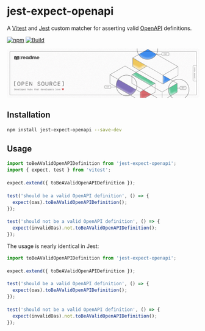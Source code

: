 # jest-expect-openapi

A [Vitest](https://vitest.dev/) and [Jest](https://jestjs.io/) custom matcher for asserting valid [OpenAPI](https://en.wikipedia.org/wiki/OpenAPI_Specification) definitions.

[![npm](https://img.shields.io/npm/v/jest-expect-openapi)](https://npm.im/jest-expect-openapi) [![Build](https://github.com/readmeio/oas/workflows/CI/badge.svg)](https://github.com/readmeio/oas/tree/main/packages/jest-expect-openapi)

<a href="https://readme.com">
<picture>
  <source media="(prefers-color-scheme: dark)" srcset="https://raw.githubusercontent.com/readmeio/.github/main/oss-header-dark.png">
  <source media="(prefers-color-scheme: light)" srcset="https://raw.githubusercontent.com/readmeio/.github/main/oss-header.png">
  <img alt="ReadMe Open Source" src="https://raw.githubusercontent.com/readmeio/.github/main/oss-header.png">
</picture>
</a>

## Installation

```sh
npm install jest-expect-openapi --save-dev
```

## Usage

```ts
import toBeAValidOpenAPIDefinition from 'jest-expect-openapi';
import { expect, test } from 'vitest';

expect.extend({ toBeAValidOpenAPIDefinition });

test('should be a valid OpenAPI definition', () => {
  expect(oas).toBeAValidOpenAPIDefinition();
});

test('should not be a valid OpenAPI definition', () => {
  expect(invalidOas).not.toBeAValidOpenAPIDefinition();
});
```

The usage is nearly identical in Jest:

```ts
import toBeAValidOpenAPIDefinition from 'jest-expect-openapi';

expect.extend({ toBeAValidOpenAPIDefinition });

test('should be a valid OpenAPI definition', () => {
  expect(oas).toBeAValidOpenAPIDefinition();
});

test('should not be a valid OpenAPI definition', () => {
  expect(invalidOas).not.toBeAValidOpenAPIDefinition();
});
```
